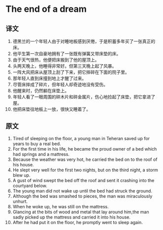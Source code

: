 # The end of a dream

## 译文

1. 德黑兰的一个年轻人由于对睡地板感到厌倦，于是积蓄多年买了一张真正的床。
2. 他平生第一次自豪地拥有了一张既有弹簧又带床垫的床。
3. 由于天气很热，他便把床搬到了他的屋顶上。
4. 头两天晚上，他睡得非常好。但第三天晚上起了风暴。
5. 一阵大风把床从屋顶上刮了下来，把它摔碎在下面的院子里。
6. 那年轻人直到床撞到地上才醒了过来。
7. 尽管床摔成了碎片，但年轻人却奇迹地没有受伤。
8. 他醒来时，仍然躺在床垫上。
9. 年轻人看了一眼周围的碎木片和碎金属片，伤心地捡起了床垫，把它拿进了屋。
10. 他把床垫往地板上一放，很快又睡着了。

## 原文

1. Tired of sleeping on the floor, a young man in Teheran saved up for years to buy a real bed.
2. For the first time in his life, he became the proud owner of a bed which had springs and a mattress.
3. Because the weather was very hot, he carried the bed on to the roof of his house.
4. He slept very well for the first two nights, but on the third night, a storm blew up.
5. A gust of wind swept the bed off the roof and sent it crashing into the courtyard below.
6. The young man did not wake up until the bed had struck the ground.
7. Although the bed was smashed to pieces, the man was miraculously unhurt.
8. When he woke up, he was still on the mattress.
9. Glancing at the bits of wood and metal that lay around him,the man sadly picked up the mattress and carried it into his house.
10. After he had put it on the floor, he promptly went to sleep again.
